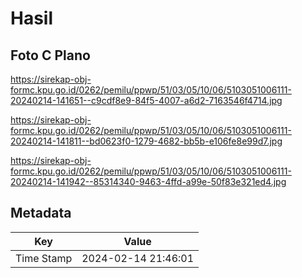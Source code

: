 # Hasil

## Foto C Plano

https://sirekap-obj-formc.kpu.go.id/0262/pemilu/ppwp/51/03/05/10/06/5103051006111-20240214-141651--c9cdf8e9-84f5-4007-a6d2-7163546f4714.jpg

https://sirekap-obj-formc.kpu.go.id/0262/pemilu/ppwp/51/03/05/10/06/5103051006111-20240214-141811--bd0623f0-1279-4682-bb5b-e106fe8e99d7.jpg

https://sirekap-obj-formc.kpu.go.id/0262/pemilu/ppwp/51/03/05/10/06/5103051006111-20240214-141942--85314340-9463-4ffd-a99e-50f83e321ed4.jpg


## Metadata

| Key        | Value               |
| ---------- | ------------------- |
| Time Stamp | 2024-02-14 21:46:01 |



